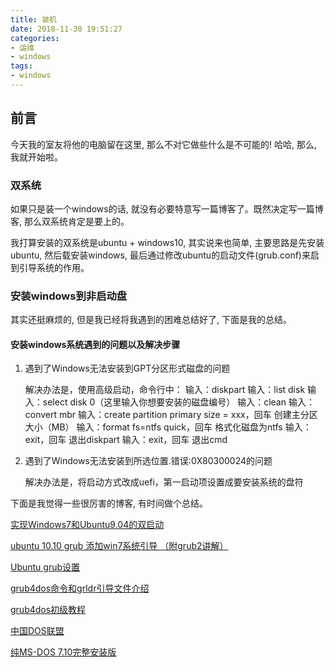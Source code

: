 ```yaml
---
title: 装机
date: 2018-11-30 19:51:27
categories:
- 运维
- windows
tags:
- windows
---
```


## 前言

今天我的室友将他的电脑留在这里, 那么不对它做些什么是不可能的! 哈哈, 那么, 我就开始啦。



<!--more-->

### 双系统

如果只是装一个windows的话, 就没有必要特意写一篇博客了。既然决定写一篇博客, 那么双系统肯定是要上的。

我打算安装的双系统是ubuntu + windows10, 其实说来也简单, 主要思路是先安装ubuntu, 然后载安装windows, 最后通过修改ubuntu的启动文件(grub.conf)来启到引导系统的作用。



### 安装windows到非启动盘

其实还挺麻烦的, 但是我已经将我遇到的困难总结好了, 下面是我的总结。



#### 安装windows系统遇到的问题以及解决步骤

1. 遇到了Windows无法安装到GPT分区形式磁盘的问题

   解决办法是，使用高级启动，命令行中：
   输入：diskpart
   输入：list disk
   输入：select disk 0（这里输入你想要安装的磁盘编号）
   输入：clean
   输入：convert mbr
   输入：create partition primary size = xxx，回车
   创建主分区大小（MB）
   输入：format fs=ntfs quick，回车
   格式化磁盘为ntfs
   输入：exit，回车
   退出diskpart
   输入：exit，回车
   退出cmd

2. 遇到了Windows无法安装到所选位置.错误:0X80300024的问题

   解决办法是，将启动方式改成uefi，第一启动项设置成要安装系统的盘符



下面是我觉得一些很厉害的博客, 有时间做个总结。

[实现Windows7和Ubuntu9.04的双启动](http://www.cqvip.com/QK/87339A/200910X/68789083504848575148494854.html)

[ubuntu 10.10 grub 添加win7系统引导 （附grub2讲解）](http://blog.chinaunix.net/uid-15007890-id-3056369.html)

[Ubuntu grub设置](https://blog.csdn.net/thalo1204/article/details/48369093)

[grub4dos命令和grldr引导文件介绍](https://blog.csdn.net/a5nan/article/details/65435072)

[grub4dos初级教程](https://blog.csdn.net/weixin_42809008/article/details/81232824)

[中国DOS联盟](http://cndos.fam.cx/forum/viewthread.php?tid=28300&fpage=1)

[纯MS-DOS 7.10完整安装版](http://www.cn-dos.net/newdos/dosart32.htm)
